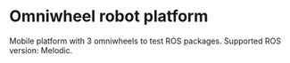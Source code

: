# Omniwheel robot platform
Mobile platform with 3 omniwheels to test ROS packages.
Supported ROS version: Melodic.
